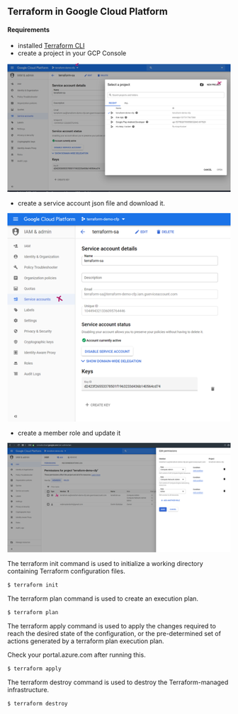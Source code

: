 ## Terraform in Google Cloud Platform

#### Requirements
- installed [Terraform CLI](https://www.terraform.io/downloads.html)
- create a project in your GCP Console

![screenshot](./terraform-gcp1.png)

- create a service account json file and download it.

![screenshot](./terraform-gcp2.png)

- create a member role and update it

![screenshot](./terraform-gcp3.png)


The terraform init command is used to initialize a working directory containing Terraform configuration files.
```sh
$ terraform init
```

The terraform plan command is used to create an execution plan. 
```sh
$ terraform plan
```

The terraform apply command is used to apply the changes required to reach the desired state of the configuration, or the pre-determined set of actions generated by a terraform plan execution plan.

Check your portal.azure.com after running this.
```sh
$ terraform apply
```

The terraform destroy command is used to destroy the Terraform-managed infrastructure.
```sh
$ terraform destroy
```